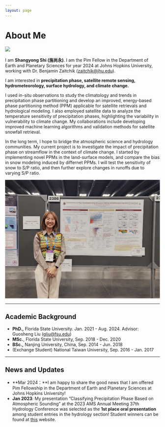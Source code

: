 ```yaml
---
layout: page
---
```


# About Me

<img src="/images/ssy1.JPG" class="floatpic">

I am **Shangyong Shi (施尚永)**. I am the Pim Fellow in the Department of Earth and Planetary Sciences for year 2024 at Johns Hopkins University, working with Dr. Benjamin Zaitchik (zaitchik@jhu.edu).

I am interested in **precipitation phase, satellite remote sensing, hydrometeorology, surface hydrology, and climate change.**

I used in-situ observations to study the climatology and trends in precipitation phase partitioning and develop an improved, energy-based  phase partitioning method (PPM) applicable for satellite retrievals and hydrological modeling. I also employed satellite data to analyze the temperature sensitivity of precipitation phases, highlighting the variability in vulnerability to climate change. My collaborations include developing improved machine learning algorithms and validation methods for satellite snowfall retrieval. 

In the long term, I hope to bridge the atmospheric science and hydrology communities. My current project is to investigate the impact of precipitation phase on streamflow in the context of climate change. I started by implementing novel PPMs in the land-surface models, and compare the bias in snow modeling induced by differnet PPMs. I will test the sensitivity of snow to S/P ratio, and then further explore changes in runoffs due to varying S/P ratio.

<img src="/images/ssy.jpg" class="floatpic">

<br>

---

## Academic Background

- **PhD.,** Florida State University. Jan. 2021 - Aug. 2024. Advisor: Guosheng Liu (gliu@fsu.edu)
- **MSc.**, Florida State University, Sep. 2018 - Dec. 2020
- **BSc.,** Nanjing University, China, Sep. 2014 - Jun. 2018
- (Exchange Student) National Taiwan University, Sep. 2016 - Jan. 2017

---

## News and Updates

- **Mar 2024：**I am happy to share the good news that I am offered Pim Fellowship in the Department of Earth and Planetary Sciences at Johns Hopkins University!
- **Jan 2023**: My presentation “Classifying Precipitation Phase Based on Atmospheric Sounding” at the 2023 AMS Annual Meeting 37th Hydrology Conference was selected as the **1st place oral presentation** among student entries in the hydrology section! Student winners can be found at [this](https://urldefense.com/v3/__https:/www.ametsoc.org/index.cfm/stac/committees/committee-on-hydrology/student-opportunities/__;!!PhOWcWs!w09vljm6HW11zQWoECVToR35uteetrCsOP3olPzp47c_hYKf_La1pfMt6sy15xYGdDlf2BCZGtnqNDg$) website.

<br>

